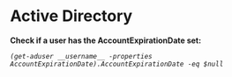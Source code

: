 # Active Directory

**Check if a user has the AccountExpirationDate set:**

*`(get-aduser __username__ -properties AccountExpirationDate).AccountExpirationDate -eq $null`*
